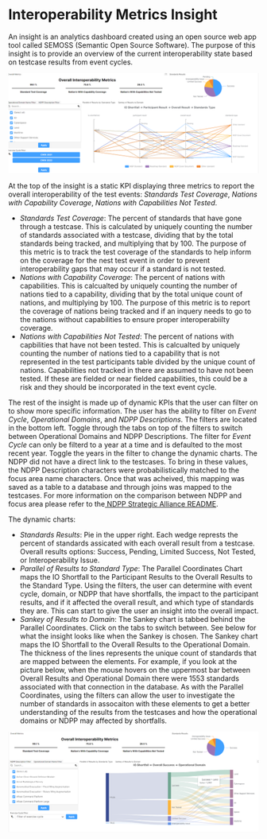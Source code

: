 # Interoperability Metrics Insight

An insight is an analytics dashboard created using an open source web app tool called SEMOSS (Semantic Open Source Software). The purpose of this insight is to provide an overview of the current interoperability state based on testcase results from event cycles. 

![Alt](InteroperabilityMetrics.png "Interoperability Metrics Insight")

At the top of the insight is a static KPI displaying three metrics to report the overall interoperability of the test events: *Standards Test Coverage*, *Nations with Capability Coverage*, *Nations with Capabilities Not Tested*. 

- *Standards Test Coverage*: The percent of standards that have gone through a testcase. This is calculated by uniquely counting the number of standards associated with a testcase, dividing that by the total standards being tracked, and multiplying that by 100. The purpose of this metric is to track the test coverage of the standards to help inform on the coverage for the nest test event in order to prevent interoperability gaps that may occur if a standard is not tested.
- *Nations with Capability Coverage*: The percent of nations with capabilities. This is calcualted by uniquely counting the number of nations tied to a capability, dividing that by the total unique count of nations, and multiplying by 100. The purpose of this metric is to report the coverage of nations being tracked and if an inquery needs to go to the nations without capabilities to ensure proper interoperabiilty coverage.
- *Nations with Capabilities Not Tested*: The percent of nations with capbilities that have not been tested. This is calcualted by uniquely counting the number of nations tied to a capability that is not represented in the test participants table divided by the unique count of nations. Capabilities not tracked in there are assumed to have not been tested. If these are fielded or near fielded capabilities, this could be a risk and they should be incorporated in the text event cycle. 

The rest of the insight is made up of dynamic KPIs that the user can filter on to show more specific information. The user has the ability to filter on *Event Cycle*, *Operational Domains*, and *NDPP Descriptions*. The filters are located in the bottom left. Toggle through the tabs on top of the filters to switch between Operational Domains and NDPP Descriptions. The filter for *Event Cycle* can only be filterd to a year at a time and is defaulted to the most recent year. Toggle the years in the filter to change the dynamic charts. The NDPP did not have a direct link to the testcases. To bring in these values, the NDPP Description characters were probabilistically matched to the focus area name characters. Once that was acheived, this mapping was saved as a table to a database and through joins was mapped to the testcases. For more information on the comparison between NDPP and focus area please refer to the[ NDPP Strategic Alliance README](https://github.com/tidehackathon/team-io-moose-brigade/blob/main/insight/NDPP%20Strategic%20Alliance/README.md).

The dynamic charts:

- *Standards Results*: Pie in the upper right. Each wedge represts the percent of standards assicated with each overall result from a testcase. Overall results options: Success, Pending, Limited Success, Not Tested, or Interoperability Issue. 
- *Parallel of Results to Standard Type*: The Parallel Coordinates Chart maps the IO Shortfall to the Participant Results to the Overall Results to the Standard Type. Using the filters, the user can determine with event cycle, domain, or NDPP that have shortfalls, the impact to the participant results, and if it affected the overall result, and which type of standards they are. This can start to give the user an insight into the overall impact. 
- *Sankey of Results to Domain*: The Sankey chart is tabbed behind the Parallel Coordinates. Click on the tabs to switch between. See below for what the insight looks like when the Sankey is chosen. The Sankey chart maps the IO Shortfall to the Overall Results to the Operational Domain. The thickness of the lines represents the unique count of standards that are mapped between the elements. For example, if you look at the picture below, when the mouse hovers on the uppermost bar between Overall Results and Operational Domain there were 1553 standards associated with that connection in the database. As with the Parallel Coordinates, using the filters can allow the user to investigate the number of standards in assocaiton with these elements to get a better understanding of the results from the testcases and how the operational domains or NDPP may affected by shortfalls.

![Alt](InteroperabilityMetricsSankey.png "Interoperability Metrics Insight - Sankey Chart")

